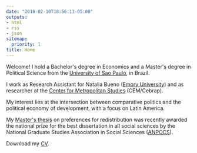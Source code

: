 ```yaml
---
date: "2018-02-10T18:56:13-05:00"
outputs:
- html
- rss
- json
sitemap:
  priority: 1
title: Home
---
```


Welcome! I hold a Bachelor's degree in Economics and a Master's degree in Political Science from the [University of Sao Paulo](https://www5.usp.br/), in Brazil.

I work as Research Assistant for Natalia Bueno ([Emory University](http://polisci.emory.edu/home/)) and as researcher at the [Center for Metropolitan Studies](https://centrodametropole.fflch.usp.br/en) (CEM/Cebrap).

My interest lies at the intersection between comparative politics and the political economy of development, with a focus on Latin America.

My [Master's thesis](https://t.co/8K15s8QISA) on preferences for redistribution was recently awarded the national prize for the best dissertation in all social sciences by the National Graduate Studies Association in Social Sciences ([ANPOCS](https://www.anpocs.com/)).

Download my [CV](CV_RodrigoMahlmeister.pdf).

